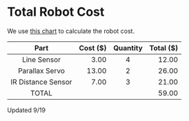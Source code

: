 # Total Robot Cost

We use [this chart](https://cei-lab.github.io/ece3400/Cost.html) to calculate the robot cost.

|Part|Cost ($)|Quantity|Total ($)|
|:--:|-------:|:------:|--------:|
Line Sensor | 3.00 | 4 | 12.00
Parallax Servo | 13.00 | 2 | 26.00
IR Distance Sensor | 7.00 | 3 | 21.00
TOTAL | | | 59.00

Updated 9/19
